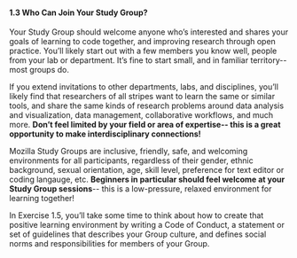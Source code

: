 #### 1.3 Who Can Join Your Study Group?

Your Study Group should welcome anyone who’s interested and shares your goals of learning to code together, and improving research through open practice. You’ll likely start out with a few members you know well, people from your lab or department. It’s fine to start small, and in familiar territory-- most groups do. 

If you extend invitations to other departments, labs, and disciplines, you’ll likely find that researchers of all stripes want to learn the same or similar tools, and share the same kinds of research problems around data analysis and visualization, data management, collaborative workflows, and much more. **Don’t feel limited by your field or area of expertise-- this is a great opportunity to make interdisciplinary connections!** 

Mozilla Study Groups are inclusive, friendly, safe, and welcoming environments for all participants, regardless of their gender, ethnic background, sexual orientation, age, skill level, preference for text editor or coding langauge, etc. **Beginners in particular should feel welcome at your Study Group sessions**-- this is a low-pressure, relaxed environment for learning together! 

In Exercise 1.5, you’ll take some time to think about how to create that positive learning environment by writing a Code of Conduct, a statement or set of guidelines that describes your Group culture, and defines social norms and responsibilities for members of your Group. 
